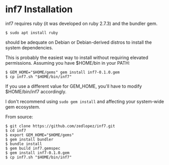 # inf7 Installation

inf7 requires ruby (it was developed on ruby 2.7.3) and the bundler gem.

```
$ sudo apt install ruby
```

should be adequate on Debian or Debian-derived distros to install the system dependencies.

This is probably the easiest way to install without requiring elevated permissions. Assuming you have $HOME/bin in your PATH:

```
$ GEM_HOME="$HOME/gems" gem install inf7-0.1.0.gem
$ cp inf7.sh "$HOME/bin/inf7"
```

If you use a different value for GEM_HOME, you'll have to modify $HOME/bin/inf7 accordingly.

I don't recommend using ``sudo gem install`` and affecting your system-wide gem ecosystem.

From source:

```
$ git clone https://github.com/zedlopez/inf7.git
$ cd inf7
$ export GEM_HOME="$HOME/gems"
$ gem install bundler
$ bundle install
$ gem build inf7.gemspec
$ gem install inf7-0.1.0.gem
$ cp inf7.sh "$HOME/bin/inf7"
```
